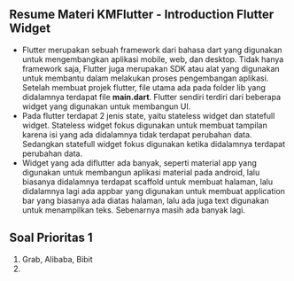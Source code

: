 ## Resume Materi KMFlutter - Introduction Flutter Widget
- Flutter merupakan sebuah framework dari bahasa dart yang digunakan untuk mengembangkan aplikasi mobile, web, dan desktop. Tidak hanya framework saja, Flutter juga merupakan SDK atau alat yang digunakan untuk membantu dalam melakukan proses pengembangan aplikasi. Setelah membuat projek flutter, file utama ada pada folder lib yang didalamnya terdapat file **main.dart**. Flutter sendiri terdiri dari beberapa widget yang digunakan untuk membangun UI.
- Pada flutter terdapat 2 jenis state, yaitu stateless widget dan statefull widget. Stateless widget fokus digunakan untuk membuat tampilan karena isi yang ada didalamnya tidak terdapat perubahan data. Sedangkan statefull widget fokus digunakan ketika didalamnya terdapat perubahan data.
- Widget yang ada diflutter ada banyak, seperti material app yang digunakan untuk membangun aplikasi material pada android, lalu biasanya didalamnya terdapat scaffold untuk membuat halaman, lalu didalamnya lagi ada appbar yang digunakan untuk membuat application bar yang biasanya ada diatas halaman, lalu ada juga text digunakan untuk menampilkan teks. Sebenarnya masih ada banyak lagi.

## Soal Prioritas 1
1. Grab, Alibaba, Bibit
2. 